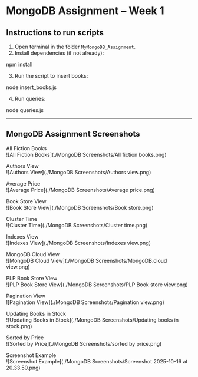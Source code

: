 # MongoDB Assignment – Week 1

## Instructions to run scripts

1. Open terminal in the folder `MyMongoDB_Assignment`.
2. Install dependencies (if not already):

npm install

3. Run the script to insert books:

node insert_books.js

4. Run queries:

node queries.js

---

## MongoDB Assignment Screenshots

All Fiction Books  
![All Fiction Books](./MongoDB Screenshots/All fiction books.png)

Authors View  
![Authors View](./MongoDB Screenshots/Authors view.png)

Average Price  
![Average Price](./MongoDB Screenshots/Average price.png)

Book Store View  
![Book Store View](./MongoDB Screenshots/Book store.png)

Cluster Time  
![Cluster Time](./MongoDB Screenshots/Cluster time.png)

Indexes View  
![Indexes View](./MongoDB Screenshots/Indexes view.png)

MongoDB Cloud View  
![MongoDB Cloud View](./MongoDB Screenshots/MongoDB.cloud view.png)

PLP Book Store View  
![PLP Book Store View](./MongoDB Screenshots/PLP Book store view.png)

Pagination View  
![Pagination View](./MongoDB Screenshots/Pagination view.png)

Updating Books in Stock  
![Updating Books in Stock](./MongoDB Screenshots/Updating books in stock.png)

Sorted by Price  
![Sorted by Price](./MongoDB Screenshots/sorted by price.png)

Screenshot Example  
![Screenshot Example](./MongoDB Screenshots/Screenshot 2025-10-16 at 20.33.50.png)
